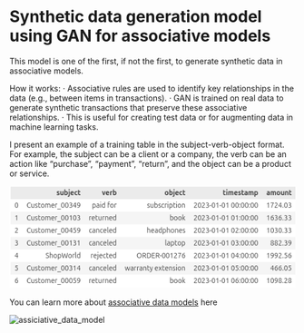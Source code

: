 # Synthetic data generation model using GAN for associative models

This model is one of the first, if not the first, to generate synthetic data in associative models.

How it works:
· Associative rules are used to identify key relationships in the data (e.g., between items in transactions).
· GAN is trained on real data to generate synthetic transactions that preserve these associative relationships.
· This is useful for creating test data or for augmenting data in machine learning tasks.

I present an example of a training table in the subject-verb-object format. For example, the subject can be a client or a company, the verb can be an action like “purchase”, “payment”, “return”, and the object can be a product or service.

<img src="/doc/img/table_svo.png" alt="table_svo">

You can learn more about <a href="https://habr.com/ru/companies/deepfoundation/articles/804617/">associative data models</a> here

<img src="assiciative_model.png" alt="assiciative_data_model">
